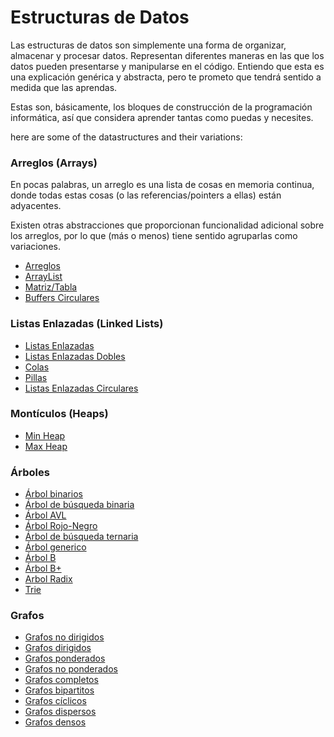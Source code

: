 # Estructuras de Datos

Las estructuras de datos son simplemente una forma de organizar, almacenar y procesar datos. Representan diferentes maneras en las que los datos pueden presentarse y manipularse en el código. Entiendo que esta es una explicación genérica y abstracta, pero te prometo que tendrá sentido a medida que las aprendas.

Estas son, básicamente, los bloques de construcción de la programación informática, así que considera aprender tantas como puedas y necesites.

here are some of the datastructures and their variations:

### Arreglos (Arrays)

En pocas palabras, un arreglo es una lista de cosas en memoria continua, donde todas estas cosas (o las referencias/pointers a ellas) están adyacentes.

Existen otras abstracciones que proporcionan funcionalidad adicional sobre los arreglos, por lo que (más o menos) tiene sentido agruparlas como variaciones.


- [Arreglos](./arrays.md)
- [ArrayList](./array-lists.md)
- [Matriz/Tabla](./matrix.md)
- [Buffers Circulares](./ring-buffers.md)


### Listas Enlazadas (Linked Lists)

- [Listas Enlazadas](./linked-lists.md)
- [Listas Enlazadas Dobles](./doubly-linked-lists.md)
- [Colas](./queues.md)
- [Pillas](./stacks.md)
- [Listas Enlazadas Circulares](./circular-linked-list.md)


### Montículos (Heaps)  

- [Min Heap](./.md)
- [Max Heap](./.md)

### Árboles 

- [Árbol binarios](./binary-trees.md)
- [Árbol de búsqueda binaria](./binary-search-trees.md)
- [Árbol AVL](./avl-trees.md)
- [Árbol Rojo-Negro](./red-black-trees.md)
- [Árbol de búsqueda ternaria](./ternary-search-trees.md)
- [Árbol generico](./generic-trees.md)
- [Árbol B](./b-trees.md)
- [Árbol B+](./b-plus-trees.md)
- [Arbol Radix](./radix-trees.md)
- [Trie](./tries.md)

### Grafos

- [Grafos no dirigidos](./.md)
- [Grafos dirigidos](./.md)
- [Grafos ponderados](./.md)
- [Grafos no ponderados](./.md)
- [Grafos completos](./.md)
- [Grafos bipartitos](./.md) 
- [Grafos cíclicos](./.md)
- [Grafos dispersos](./.md)
- [Grafos densos](./.md)

